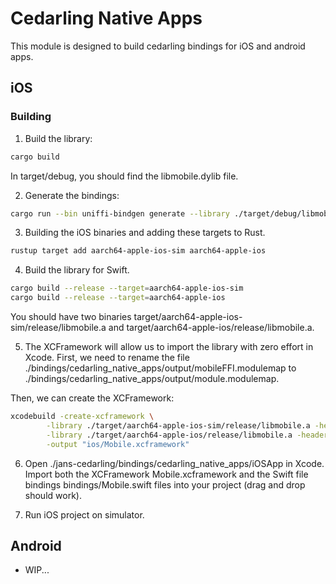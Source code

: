 # Cedarling Native Apps

This module is designed to build cedarling bindings for iOS and android apps.

## iOS

### Building 

1. Build the library:

```bash
cargo build
```

In target/debug, you should find the libmobile.dylib file.

2. Generate the bindings:

```bash
cargo run --bin uniffi-bindgen generate --library ./target/debug/libmobile.dylib --language swift --out-dir ./bindings/cedarling_native_apps/output
```

3. Building the iOS binaries and adding these targets to Rust.

```bash
rustup target add aarch64-apple-ios-sim aarch64-apple-ios
```

4. Build the library for Swift.

```bash
cargo build --release --target=aarch64-apple-ios-sim
cargo build --release --target=aarch64-apple-ios
```

You should have two binaries target/aarch64-apple-ios-sim/release/libmobile.a and target/aarch64-apple-ios/release/libmobile.a.

5. The XCFramework will allow us to import the library with zero effort in Xcode. First, we need to rename the file ./bindings/cedarling_native_apps/output/mobileFFI.modulemap to ./bindings/cedarling_native_apps/output/module.modulemap.

Then, we can create the XCFramework:

```bash
xcodebuild -create-xcframework \
        -library ./target/aarch64-apple-ios-sim/release/libmobile.a -headers ./bindings/cedarling_native_apps/output \
        -library ./target/aarch64-apple-ios/release/libmobile.a -headers ./bindings/cedarling_native_apps/output \
        -output "ios/Mobile.xcframework"
```

6. Open ./jans-cedarling/bindings/cedarling_native_apps/iOSApp in Xcode. Import both the XCFramework Mobile.xcframework and the Swift file bindings bindings/Mobile.swift files into your project (drag and drop should work).

7. Run iOS project on simulator. 

## Android

- WIP...